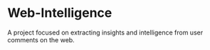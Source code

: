 # Web-Intelligence
A project focused on extracting insights and intelligence from user comments on the web.
